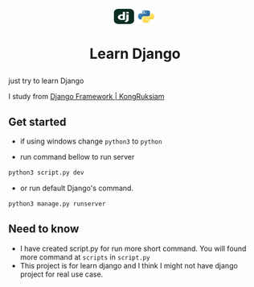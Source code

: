 <p align="center">
    <img height="30" width="40" src="https://github.com/tandpfun/skill-icons/raw/main/icons/Django.svg" alt="django">
    <img height="30" width="40" src="https://github.com/Arikato111/Arikato111/raw/main/icons/python-original.svg" alt="Python">
</p>

# <p align="center">Learn Django</p>

just try to learn Django

I study from [Django Framework | KongRuksiam](https://youtu.be/XLMLveR2BYo)

## Get started

* if using windows change `python3` to `python`

- run command bellow to run server

```bash
python3 script.py dev
```

- or run default Django's command.

```bash
python3 manage.py runserver
```

## Need to know 

- I have created script.py for run  more short command. You will found more command at `scripts` in `script.py`
- This project is for learn django and I think I might not have django project for real use case.
